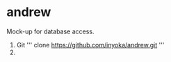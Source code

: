 # andrew
Mock-up for database access.

1. Git
'''
clone https://github.com/inyoka/andrew.git
'''
1.

